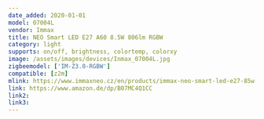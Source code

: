 ```yaml
---
date_added: 2020-01-01
model: 07004L
vendor: Immax
title: NEO Smart LED E27 A60 8.5W 806lm RGBW
category: light
supports: on/off, brightness, colortemp, colorxy
image: /assets/images/devices/Inmax_07004L.jpg
zigbeemodel: ['IM-Z3.0-RGBW']
compatible: [z2m]
mlink: https://www.immaxneo.cz/en/products/immax-neo-smart-led-e27-85w-color-dimmable-zigbee-3-0/
link: https://www.amazon.de/dp/B07MC4Q1CC
link2: 
link3: 
---
```

